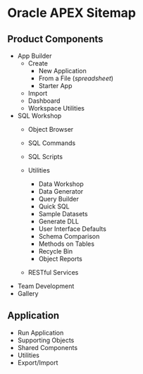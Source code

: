 # Oracle APEX Sitemap

## Product Components

- App Builder
	- Create
		- New Application
		- From a File (*spreadsheet*)
		- Starter App
	- Import
	- Dashboard
	- Workspace Utilities
- SQL Workshop
	- Object Browser
	- SQL Commands
	- SQL Scripts
	- Utilities
		- Data Workshop
		- Data Generator
		- Query Builder
		- Quick SQL
		- Sample Datasets
		- Generate DLL
		- User Interface Defaults
		- Schema Comparison
		- Methods on Tables
		- Recycle Bin
		- Object Reports
		
	- RESTful Services
- Team Development
- Gallery

## Application

- Run Application
- Supporting Objects
- Shared Components
- Utilities
- Export/Import